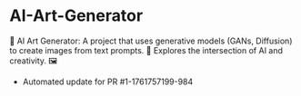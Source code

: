 # AI-Art-Generator
🎨 AI Art Generator: A project that uses generative models (GANs, Diffusion) to create images from text prompts. 🤖 Explores the intersection of AI and creativity. 🖼️


- Automated update for PR #1-1761757199-984